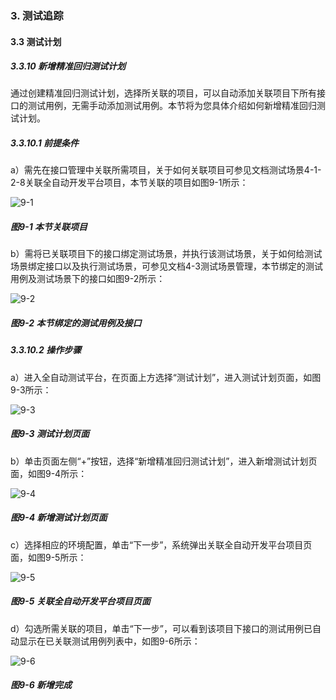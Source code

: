 ### 3. 测试追踪

#### 3.3 测试计划

##### 3.3.10 新增精准回归测试计划

通过创建精准回归测试计划，选择所关联的项目，可以自动添加关联项目下所有接口的测试用例，无需手动添加测试用例。本节将为您具体介绍如何新增精准回归测试计划。

##### 3.3.10.1 前提条件

a）需先在接口管理中关联所需项目，关于如何关联项目可参见文档测试场景4-1-2-8关联全自动开发平台项目，本节关联的项目如图9-1所示：

![9-1](https://www.feisuanyz.com/fstest/cszz/jihua/accurate_1.png)

##### 图9-1 本节关联项目

b）需将已关联项目下的接口绑定测试场景，并执行该测试场景，关于如何给测试场景绑定接口以及执行测试场景，可参见文档4-3测试场景管理，本节绑定的测试用例及测试场景下的接口如图9-2所示：

![9-2](https://www.feisuanyz.com/fstest/cszz/jihua/accurate_2.png)

##### 图9-2 本节绑定的测试用例及接口

##### 3.3.10.2 操作步骤

a）进入全自动测试平台，在页面上方选择“测试计划”，进入测试计划页面，如图9-3所示：

![9-3](https://www.feisuanyz.com/fstest/cszz/jihua/accurate_3.png)

##### 图9-3 测试计划页面

b）单击页面左侧“+”按钮，选择“新增精准回归测试计划”，进入新增测试计划页面，如图9-4所示：

![9-4](https://www.feisuanyz.com/fstest/cszz/jihua/accurate_4.png)

##### 图9-4 新增测试计划页面

c）选择相应的环境配置，单击“下一步”，系统弹出关联全自动开发平台项目页面，如图9-5所示：

![9-5](https://www.feisuanyz.com/fstest/cszz/jihua/accurate_5.png)

##### 图9-5 关联全自动开发平台项目页面

d）勾选所需关联的项目，单击“下一步”，可以看到该项目下接口的测试用例已自动显示在已关联测试用例列表中，如图9-6所示：

![9-6](https://www.feisuanyz.com/fstest/cszz/jihua/accurate_6.png)

##### 图9-6 新增完成
